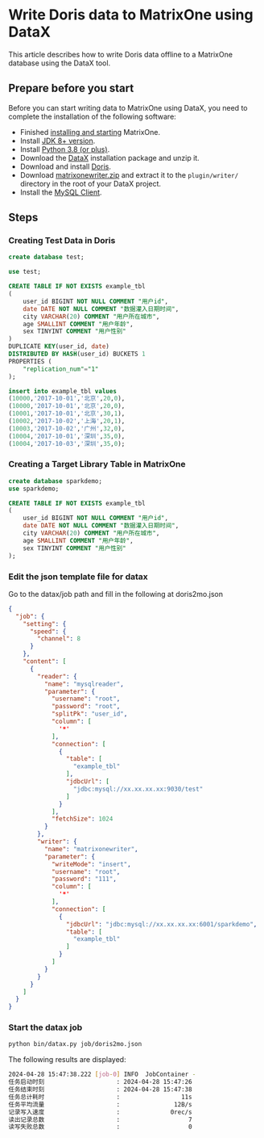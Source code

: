 # Write Doris data to MatrixOne using DataX

This article describes how to write Doris data offline to a MatrixOne database using the DataX tool.

## Prepare before you start

Before you can start writing data to MatrixOne using DataX, you need to complete the installation of the following software:

- Finished [installing and starting](../../../Get-Started/install-standalone-matrixone.md) MatrixOne.
- Install [JDK 8+ version](https://www.oracle.com/sg/java/technologies/javase/javase8-archive-downloads.html).
- Install [Python 3.8 (or plus)](https://www.python.org/downloads/).
- Download the [DataX](https://datax-opensource.oss-cn-hangzhou.aliyuncs.com/202210/datax.tar.gz) installation package and unzip it.
- Download and install [Doris](https://doris.apache.org/zh-CN/docs/dev/get-starting/quick-start/).
- Download [matrixonewriter.zip](https://community-shared-data-1308875761.cos.ap-beijing.myqcloud.com/artwork/docs/develop/Computing-Engine/datax-write/matrixonewriter.zip) and extract it to the `plugin/writer/` directory in the root of your DataX project.
- Install the <a href="https://dev.mysql.com/downloads/mysql" target="_blank">MySQL Client</a>.

## Steps

### Creating Test Data in Doris

```sql
create database test;

use test;

CREATE TABLE IF NOT EXISTS example_tbl
(
    user_id BIGINT NOT NULL COMMENT "用户id",
    date DATE NOT NULL COMMENT "数据灌入日期时间",
    city VARCHAR(20) COMMENT "用户所在城市",
    age SMALLINT COMMENT "用户年龄",
    sex TINYINT COMMENT "用户性别"
)
DUPLICATE KEY(user_id, date)
DISTRIBUTED BY HASH(user_id) BUCKETS 1
PROPERTIES (
    "replication_num"="1"
);

insert into example_tbl values
(10000,'2017-10-01','北京',20,0),
(10000,'2017-10-01','北京',20,0),
(10001,'2017-10-01','北京',30,1),
(10002,'2017-10-02','上海',20,1),
(10003,'2017-10-02','广州',32,0),
(10004,'2017-10-01','深圳',35,0),
(10004,'2017-10-03','深圳',35,0);

```

### Creating a Target Library Table in MatrixOne

```sql
create database sparkdemo;
use sparkdemo;

CREATE TABLE IF NOT EXISTS example_tbl
(
    user_id BIGINT NOT NULL COMMENT "用户id",
    date DATE NOT NULL COMMENT "数据灌入日期时间",
    city VARCHAR(20) COMMENT "用户所在城市",
    age SMALLINT COMMENT "用户年龄",
    sex TINYINT COMMENT "用户性别"
);
```

### Edit the json template file for datax

Go to the datax/job path and fill in the following at doris2mo.json

```json
{
  "job": {
    "setting": {
      "speed": {
        "channel": 8
      }
    },
    "content": [
      {
        "reader": {
          "name": "mysqlreader",
          "parameter": {
            "username": "root",
            "password": "root",
            "splitPk": "user_id",
            "column": [
              '*'
            ],
            "connection": [
              {
                "table": [
                  "example_tbl"
                ],
                "jdbcUrl": [
                  "jdbc:mysql://xx.xx.xx.xx:9030/test"
                ]
              }
            ],
            "fetchSize": 1024
          }
        },
        "writer": {
          "name": "matrixonewriter",
          "parameter": {
            "writeMode": "insert",
            "username": "root",
            "password": "111",
            "column": [
              '*'
            ],
            "connection": [
              {
                "jdbcUrl": "jdbc:mysql://xx.xx.xx.xx:6001/sparkdemo",
                "table": [
                  "example_tbl"
                ]
              }
            ]
          }
        }
      }
    ]
  }
}
```

### Start the datax job

```bash
python bin/datax.py job/doris2mo.json 
```

The following results are displayed:

```bash
2024-04-28 15:47:38.222 [job-0] INFO  JobContainer -
任务启动时刻                    : 2024-04-28 15:47:26
任务结束时刻                    : 2024-04-28 15:47:38
任务总计耗时                    :                 11s
任务平均流量                    :               12B/s
记录写入速度                    :              0rec/s
读出记录总数                    :                   7
读写失败总数                    :                   0
```